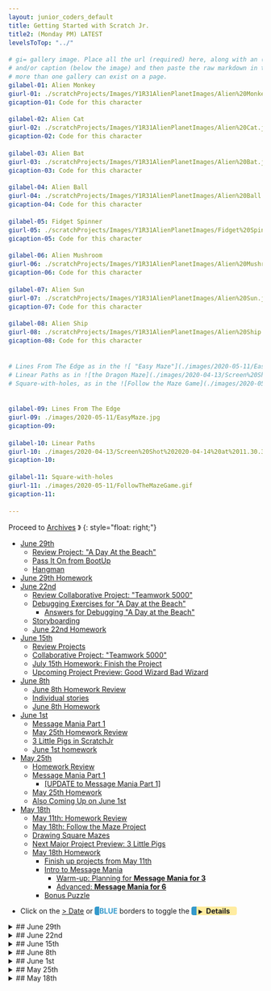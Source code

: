 ```yaml
---
layout: junior_coders_default
title: Getting Started with Scratch Jr.
title2: (Monday PM) LATEST
levelsToTop: "../"

# gi= gallery image. Place all the url (required) here, along with an (optional) label (goes above the image)
# and/or caption (below the image) and then paste the raw markdown in teh appropriate place.
# more than one gallery can exist on a page.
gilabel-01: Alien Monkey
giurl-01: ./scratchProjects/Images/Y1R31AlienPlanetImages/Alien%20Monkey.jpg
gicaption-01: Code for this character

gilabel-02: Alien Cat
giurl-02: ./scratchProjects/Images/Y1R31AlienPlanetImages/Alien%20Cat.jpg
gicaption-02: Code for this character

gilabel-03: Alien Bat
giurl-03: ./scratchProjects/Images/Y1R31AlienPlanetImages/Alien%20Bat.jpg
gicaption-03: Code for this character

gilabel-04: Alien Ball
giurl-04: ./scratchProjects/Images/Y1R31AlienPlanetImages/Alien%20Ball.jpg
gicaption-04: Code for this character

gilabel-05: Fidget Spinner
giurl-05: ./scratchProjects/Images/Y1R31AlienPlanetImages/Fidget%20Spinner.jpg
gicaption-05: Code for this character

gilabel-06: Alien Mushroom
giurl-06: ./scratchProjects/Images/Y1R31AlienPlanetImages/Alien%20Mushroom.jpg
gicaption-06: Code for this character

gilabel-07: Alien Sun
giurl-07: ./scratchProjects/Images/Y1R31AlienPlanetImages/Alien%20Sun.jpg
gicaption-07: Code for this character

gilabel-08: Alien Ship
giurl-08: ./scratchProjects/Images/Y1R31AlienPlanetImages/Alien%20Ship.jpg
gicaption-08: Code for this character


# Lines From The Edge as in the ![ "Easy Maze"](./images/2020-05-11/EasyMaze.jpg){: height="50px"}
# Linear Paths as in ![the Dragon Maze](./images/2020-04-13/Screen%20Shot%202020-04-14%20at%2011.30.36%20AM.png){:height="200px"}
# Square-with-holes, as in the ![Follow the Maze Game](./images/2020-05-11/FollowTheMazeGame.gif "Follow the maze Game"){: height="50px"}
  

gilabel-09: Lines From The Edge
giurl-09: ./images/2020-05-11/EasyMaze.jpg
gicaption-09: 

gilabel-10: Linear Paths
giurl-10: ./images/2020-04-13/Screen%20Shot%202020-04-14%20at%2011.30.36%20AM.png
gicaption-10: 

gilabel-11: Square-with-holes
giurl-11: ./images/2020-05-11/FollowTheMazeGame.gif
gicaption-11: 

---
```



 
Proceed to [Archives](./a_mon0500pm-Archives.html) 》 
{: style="float: right;"}
<br clear="both">

<div id="toc">

* [June 29th](#june-29th)
  * [Review Project: "A Day At the Beach"](#review-project-a-day-at-the-beach)
  * [Pass It On from BootUp](#pass-it-on-from-bootup)
  * [Hangman](#hangman)
* [June 29th Homework](#june-29th-homework)
* [June 22nd](#june-22nd)
  * [Review Collaborative Project: "Teamwork 5000"](#review-collaborative-project-teamwork-5000)
  * [Debugging Exercises for "A Day at the Beach"](#debugging-exercises-for-a-day-at-the-beach)
    * [Answers for Debugging "A Day at the Beach"](#answers-for-debugging-a-day-at-the-beach)
  * [Storyboarding](#storyboarding)
  * [June 22nd Homework](#june-22nd-homework)
* [June 15th](#june-15th)
  * [Review Projects](#review-projects)
  * [Collaborative Project: "Teamwork 5000"](#collaborative-project-teamwork-5000)
  * [July 15th Homework: Finish the Project](#july-15th-homework-finish-the-project)
  * [Upcoming Project Preview: Good Wizard Bad Wizard](#upcoming-project-preview-good-wizard-bad-wizard)
* [June 8th](#june-8th)
  * [June 8th Homework Review](#june-8th-homework-review)
  * [Individual stories](#individual-stories)
  * [June 8th Homework](#june-8th-homework)
* [June 1st](#june-1st)
  * [Message Mania Part 1](#message-mania-part-1)
  * [May 25th Homework Review](#may-25th-homework-review)
  * [3 Little Pigs in ScratchJr](#3-little-pigs-in-scratchjr)
  * [June 1st homework](#june-1st-homework)
* [May 25th](#may-25th)
  * [Homework Review](#homework-review)
  * [Message Mania Part 1](#message-mania-part-1-1)
    * [[UPDATE to Message Mania Part 1]](#update-to-message-mania-part-1)
  * [May 25th Homework](#may-25th-homework)
  * [Also Coming Up on June 1st](#also-coming-up-on-june-1st)
* [May 18th](#may-18th)
  * [May 11th: Homework Review](#may-11th-homework-review)
  * [May 18th: Follow the Maze Project](#may-18th-follow-the-maze-project)
  * [Drawing Square Mazes](#drawing-square-mazes)
  * [Next Major Project Preview: 3 Little Pigs](#next-major-project-preview-3-little-pigs)
  * [May 18th Homework](#may-18th-homework)
    * [Finish up projects from May 11th](#finish-up-projects-from-may-11th)
    * [Intro to Message Mania](#intro-to-message-mania)
      * [Warm-up: Planning for **Message Mania for 3**](#warm-up-planning-for-message-mania-for-3)
      * [Advanced: **Message Mania for 6**](#advanced-message-mania-for-6)
    * [Bonus Puzzle](#bonus-puzzle)

</div>

* Click on the [> Date]() or <span style="color: #3399cc;  border-left: 9px solid #3399cc!important;border-radius: 4px 4px; font-weight: bold">BLUE</span> borders to toggle the <span style="background-color:#ffeca0; border-left: 10px solid #3399cc !important;border-radius: 4px 4px;"><b>  &nbsp;<span style="font-size: 70%">▶︎</span>&nbsp;&nbsp;Details&nbsp;&nbsp;&nbsp;&nbsp;</b></span>

<details>
<summary>## June 29th 
</summary>

## June 29th

### Review Project: "A Day At the Beach"

We reviewed the A Day At the Beach projects that students completed. It was interesting how each child had their own ideas about a day at the beach. We also reviewed:

* Editing a character with a neck that was too long. We studied how to tap and drag to move sections on a image to a new location.


### Pass It On from BootUp

We watched the Pass it On from Bootup video. This video presents four situations which students are asked to continue. 

<iframe width="100%" height="315" src="https://www.youtube.com/embed/YdNbPbozgnY" frameborder="0" allow="accelerometer; autoplay; encrypted-media; gyroscope; picture-in-picture" allowfullscreen></iframe>

Each child chose one project and based on that choice:

* Reverse Engineered the first part based on the video. They were allowed to make whatever changes they wanted.
* Continue the story.

We were unable to download the file from the original site. You may be able to download it from our site: [Pass It On](./scratchProjects/Y1R49Passiton.sjr)

* Making two characters (a pirate and their boat) move together at the same time by using the same message sent to both.

### Hangman

As students worked on the project I demonstrated techniques to solve problems that came up, including a lot of spelling questions. This lead to a rousing game of Hangman. 

## June 29th Homework

Continue working on Pass It On, and send it to my by email. 

</details>


<details>
<summary>## June 22nd
</summary>

## June 22nd

### Review Collaborative Project: "Teamwork 5000"

First we reviewed student homeworks. 

### Debugging Exercises for "A Day at the Beach"

We did a debugging project. I showed students the [A Day at the Beach Project](./scratchProjects/Y1R47AdayatthebeachMod.sjr) from BootUp ans students had to answer the following questions:

1. Why does the car leave without Scratch Cat?

2. Why do we have two Scratch Cats when the surfboard is left on the beach?

Have students reverse engineer it. Click below for answers.

<details>
<summary>#### Answers for Debugging "A Day at the Beach"
</summary>

#### Answers for Debugging "A Day at the Beach"

1. We need to make Scratch Cat hide before the car drives away

2. We need to hide the Surfing cat sprite as soon as the “send red message” block is used, not after

</details>

### Storyboarding

Students then Storyboarded their own day at the beach story. Each student and I reviewed each student's project together to make sure it was complete, and they began to code it.

### June 22nd Homework

The homework is to finish the project and email it to me.

Also, optionally, students can download  [A Day at the Beach Project](./scratchProjects/Y1R47AdayatthebeachMod.sjr)  project and try to debug these two other problems we didn't look at:

1. Why don’t we switch to the third backdrop when Scratch Cat decides to surf?

2. Why doesn’t the crab talk while moving on the screen?





</details>
<details>
<summary>## June 15th
</summary>

## June 15th

### Review Projects

We reviewed the 3 little pigs projects that were submitted as homeworks. Kids seem to enjoy sharing their work very much, and we also attempted to solve minor problems in class. 

### Collaborative Project: "Teamwork 5000"

Today's main project was to work on a project as a class as a story game. The rules were:

* Each person adds one idea. Each person gives one "step".

Possible "steps" are (rules in parentheses were not actually used):

-   Add character
-   Trigger block + up to 3 actions, for example:
    -   green flag + move right and down and repeat 3 times
    -   touch trigger + disappears
    -   etc.
-   send message and receive message plus 2 actions
-   character says something
-   background and character images:
    -   We make the image together.
    -   Take turns adding strokes or figures.
-   Once step is added it cannot be changed without the original creator's agreement

- You may add to them.
- You may make them do unexpected things...that's okay.
- You may only work with the same character 2 times in a row.

### July 15th Homework: Finish the Project

Everyone had made several contributions. We named the project "Teamwork 5000". The homework is to:

 * [Upload this project](./scratchProjects/Teamwork5000.sjr), and continue it on your own. 
 * You may not take away from the project but you can add to it. 
 * You may only add up to 2 more characters. 
 * You may add a background. 
 * You should try to add new screens and use the same characters again.


### Upcoming Project Preview: Good Wizard Bad Wizard

At the end of class we also previewed the next project after this, "Good Wizard, Bad Wizard".

</details>

<details>
<summary>## June 8th
</summary>

## June 8th

### June 8th Homework Review

Today we reviewed the 3 Little Pigs Project that students submitted. They were all very creative in their work. We had the chance to do some practice debugging as a group when one of the projects didn't work as expected. It was a great thinking exercise and I think the kids enjoyed it.

### Individual stories

I then gave the students the in class assignment, which was to tell a new story. This time it could be any story they wanted. First students worked with pen and paper outlining the story, then started in on ScratchJr. Some of them based it on stories they knew, some made entirely original stories. As students were working I went around the room and helped them with problems or questions they had.


### June 8th Homework

This week's homework is to finish their Individual Story Project and email it to me. 


</details>
<details>
<summary>## June 1st
</summary>

## June 1st


### Message Mania Part 1

We watched the video about [Message Mania Part 1](#update-to-message-mania-part-1){: .innerlink}

### May 25th Homework Review

We reviewed the homework assignments the kids submitted. They were great and kids enjoy talking about their projects with the class. Kids worked together to fix some problems.

### 3 Little Pigs in ScratchJr

Some kids told their own version of the 3 Little Pigs. The assignment was to plan, on paper, without using ScratchJr, how they would tell the story. This included:

+ Designing the characters and houses
+ Plotting out the actions
+ Writing dialogue

The purpose was to think about the project before actually starting to code it. I reviewed their plans, and when they were ready they started coding. Here is my example of what my plan and first screen look like. See [here](../lessons/3LittlePigsInScratchJr.html) for more information.

### June 1st homework

The homework is:

1. Complete and submit their final project to me.

2. (**DO NOT USE SCRATCHJR. PLANNING ONLY.**) Think about other stories you might want to tell in scratch. Be ready to tell the story in class! 

</details>

<details>
<summary>## May 25th
</summary>

## May 25th

### Homework Review

We reviewed homework. Great work telling me what your stories were about! 

Everyone was using English well. Gambatte! Ooops, I mean Try Hard! ;-)

### Message Mania Part 1

We ran through the Message Mania HW assignment.  The purpose of the HW was to:

* Plan/think about the story before you code it. That is why the assignment was NOT to do it in ScratchJr.

My explanation was poor. I blame Zoom ;-) 

Many children did this: 

* One character has: Green flag, orange message, red message, yellow message.

![Green Flag 3 Messages](./images/2020-05-25/GreenFlag3Messages.jpg){: height="100px"}

What I wanted was:

* Each character has a green flag. No message. Messages will be sent by Buttons.
* Each character receives 3 messages
* Each reactions is a different type

![Each Character Has This in Message Mania](./images/2020-05-25/EachCharacterHas.jpg){: height="100px"}


The purpose of the project was:

* to show that messages can go to more than one character at a time. 
* to continue getting practice coding messages and buttons.
* Clicking a button can make several characters move at once.
* Help some students use Messages instead of Wait buttons to control sequence and timing. 

#### [UPDATE to Message Mania Part 1]
I could see that some kids were struggling with this so I called in the Big Dogs. Here is a video showing what to do. If you have any questions, let me know. 

<iframe width="560" height="315" src="https://www.youtube-nocookie.com/embed/WA4_xoRt1r8" frameborder="0" allow="accelerometer; autoplay; encrypted-media; gyroscope; picture-in-picture" allowfullscreen></iframe>

[A direct link](https://youtu.be/WA4_xoRt1r) to the video.

### May 25th Homework

* Work on HW I gave you in class (if I did). 
* Continue adding to Message Mania.
* Send me your Message Mania project. 
* Download and install MY SAMPLE Message Mania. Try to understand it and we will work on it next week.

If you don't know what to do, just PLAY with ScratchJr. There is no correct answer! It's all good! 

Ideas: 

* Turn Message mania into a story. What happens next? What is the situation? What is the goal?
* Think about characters/actions you want first. Then code it.
* Send messages to more than one character at a time. Why would you do this?
* Use different color messages to control sequence of events. One character orange. Then red, etc.

### Also Coming Up on June 1st

Do you know the story of the 3 little pigs? If not, try to read it.


</details>
<details>
<summary>## May 18th
</summary>

## May 18th

### May 11th: Homework Review

I reviewed the homework submissions, and further comments will be sent via email. We are still working on a better system for this, so bear with us.

### May 18th: Follow the Maze Project
In this class, we continued working on the [Follow the Maze Project](./scratchProjects/3ButtonRaceFollowTheMazeHW.sjr), described on May 11th in  [homework below](#preview-for-may-18th-follow-the-maze-project){: .innerlink}. I didn't discuss the *surprise* at the end. That is a bonus question for this week.


Kids projects were full of interesting variations. Please email me your finished projects so I can look them over.

### Drawing Square Mazes

I really liked the questions kids had today. One question what how to create a nice maze, and we reviewed useful tips on how to draw straight lines, including keeping dots in the center, so that the characters have the most space to walk in: 

   * YES: ![Dots go in the center](./images/2020-05-11/DotsInTheCenter.jpg){: width="100px"}
   *  No: ![Dots go in the center](./images/2020-05-11/DotsNotLikeThis.jpg){: width="100px"}

I also explained how to make maze using "squares with holes", the 3rd kind of maze we have made so far: 

<div class="slider">
<!-- These have to be links  -->
<div class="slides" style="width: 50%!important; ">
[![ {{ page.gilabel-09 }} ]({{ page.giurl-09 }}){: height="200px"}]({{ page.giurl-09 }}){: target="_blank"}
{: #slide-09 style="margin-top:0px;"}

[![ {{ page.gilabel-10 }} ]({{ page.giurl-10 }}){: height="200px"}]({{ page.giurl-10 }}){: target="\_blank"}
{: #slide-10 style="margin-top:0px;"}

[![ {{ page.gilabel-11 }} ]({{ page.giurl-11 }}){: height="200px"}]({{ page.giurl-11 }}){: target="\_blank"}
{: #slide-11 style="margin-top:0px;"}
</div>
<!-- necessary space-->
[{{ page.gilabel-09 }}](#slide-09) | [{{ page.gilabel-10 }}](#slide-10) | [{{ page.gilabel-11 }}](#slide-11) 
</div>

Another great question was about how to make the arrows, which is shown below in the [homework for May 11th, below](#preview-for-may-18th-follow-the-maze-project){: .innerlink}, as well.

Lastly, we also talked about how to modify characters, to make buttons have the characters in them as in:

![Screen 2 of Race to the Finish](./scratchProjects/Images/Y1R25RaceToTheFinish/Game/Y1R25RacetotheFinishGame.gif "Screen 2 of Race to the Finish"){: width="50%" } 
 

 <!-- move to lessons -->
### Next Major Project Preview: 3 Little Pigs

Most kids seem to be understanding how to use messages. We now have a basic understanding of almost all the buttons, and are ready to try more creative and advanced projects. Our next big project we will focus more on the creative side, telling stories, creating effects that help us tell the story. Our sample project will begin like this. Can you figure it out?

![3 Little Pigs Preview](./images/2020-05-18/3LittlePigsPreview.gif){: width="50%" }


### May 18th Homework

This week's homework has 3 parts, but **you don't have to do them all**. 


#### Finish up projects from May 11th
* Keep working on your projects and be prepared to tell me about your project using a small description. It doesn't have to be written. The focus in on the relationship between words/stories and the code. We will do more of this next week.

<!-- move to lessons -->
#### Intro to Message Mania 

##### Warm-up: Planning for **Message Mania for 3**

Do not use ScratchJr for this. Just plan it out. Write down or draw what will happen. Don't use ScratchJr.

* Design 3 characters. 
  * draw them or describe them in words
* Give each character has a "receive message" block for 3 colors. For example, for character 1 (you don't have to use my example actions!!) I am writing/drawing:
  * red: say my name and introduce myself.   * 
  * orange: move to the edge of the screen and get stuck.
  * yellow: ask a question. What will the question be??
* NO action can be repeated. 

We will do it in class next week as a warmup. Did I mention not to use ScratchJr for this?

##### Advanced: **Message Mania for 6**

If you are motivated, you can go to the advanced version: **Message Mania for 6**. It is the same as above but with 6 characters and colors.

#### Bonus Puzzle 
At the end of the Follow the Maze Project, the cake appears when Cat enters the last square. I used a special trick to do that. It uses Controls in a special way. Can you figure it out? Click below  for a hint:

<details>
<summary>Click for Hint
</summary>

<!-- does not show -->
<title> Click for hint</title>

What is the light blue notch (line) at the edge of the entrance?

![picture of entrance to last square in maze](./images/2020-05-18/CatEnteringMaze.jpg)

</details>

This is what the model project looked like:

 ![Follow the maze Game](./images/2020-05-11/FollowTheMazeGame.gif "Follow the maze Game")



</details>




<!-- <div class="bottomSpacer">

</div> -->